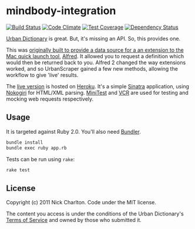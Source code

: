# mindbody-integration

[![Build Status](https://magnum.travis-ci.com/radoi90/mindbody-fitter.svg)](https://magnum.travis-ci.com/radoi90/mindbody-fitter)
[![Code Climate](https://codeclimate.com/github/nickcharlton/urbanscraper/badges/gpa.svg)](https://codeclimate.com/github/nickcharlton/urbanscraper)
[![Test Coverage](https://codeclimate.com/github/nickcharlton/urbanscraper/badges/coverage.svg)](https://codeclimate.com/github/nickcharlton/urbanscraper)
[![Dependency Status](https://gemnasium.com/nickcharlton/urbanscraper.svg)](https://gemnasium.com/nickcharlton/urbanscraper)

[Urban Dictionary][] is great. But, it's missing an API. So, this provides one.

This was [originally built to provide a data source for a an extension to the Mac
quick launch tool][post], [Alfred][]. It allowed you to request a definition which
would then be returned back to you. Alfred 2 changed the way extensions worked, and 
so UrbanScraper gained a few new methods, allowing the workflow to give 'live'
results.

The [live version][] is hosted on [Heroku][]. It's a simple [Sinatra][] application, 
using [Nokogiri][] for HTML/XML parsing. [MiniTest][] and [VCR][] are used for
testing and mocking web requests respectively.

## Usage

It is targeted against Ruby 2.0. You'll also need [Bundler][].

```bash
bundle install
bundle exec ruby app.rb
```

Tests can be run using `rake`:

```bash
rake test
```

## License

Copyright (c) 2011 Nick Charlton. Code under the MIT license.

The content you access is under the conditions of the Urban Dictionary's 
[Terms of Service][tos] and owned by those who submitted it.

[Urban Dictionary]: http://www.urbandictionary.com/
[post]: http://nickcharlton.net/posts/introducing-urbanscraper.html
[Alfred]: http://www.alfredapp.com
[live version]: http://urbanscraper.herokuapp.com/
[Heroku]: http://heroku.com/
[Sinatra]: http://www.sinatrarb.com/
[Nokogiri]: http://nokogiri.org/
[MiniTest]: https://github.com/seattlerb/minitest
[VCR]: https://github.com/vcr/vcr
[Bundler]: http://bundler.io
[tos]: http://www.urbandictionary.com/tos.php
